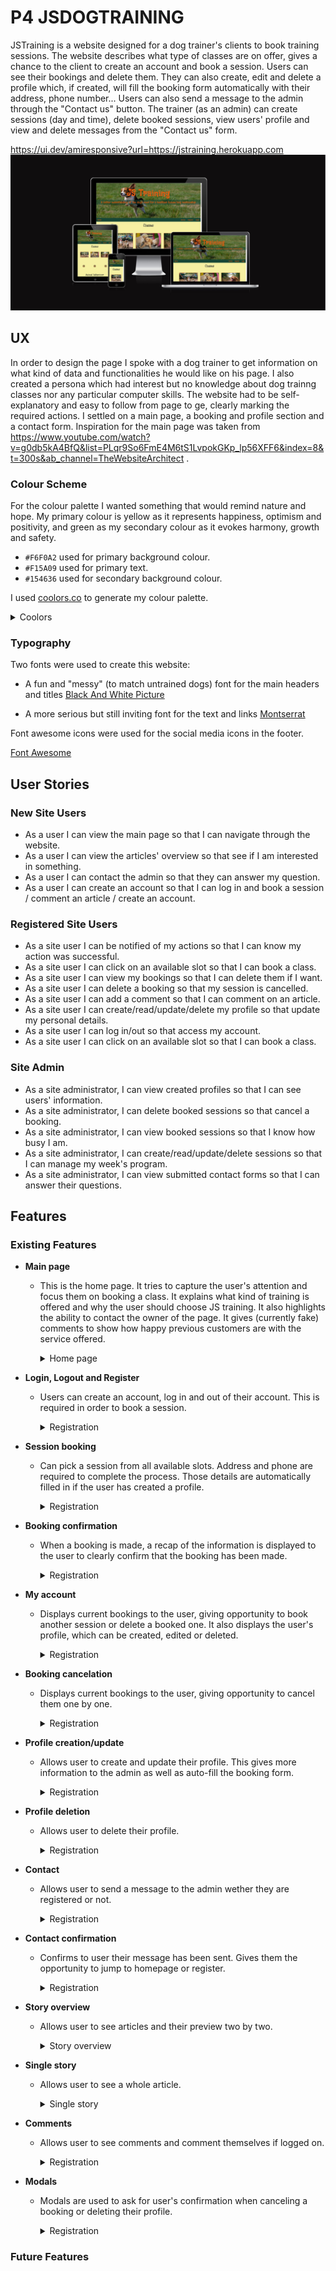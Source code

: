 # P4 JSDOGTRAINING

JSTraining is a website designed for a dog trainer's clients to book training sessions. The website describes what type of classes are on offer, gives a chance to the client to create an account and book a session.
Users can see their bookings and delete them. They can also create, edit and delete a profile which, if created, will fill the booking form automatically with their address, phone number... Users can also send a message to the admin through the "Contact us" button.
The trainer (as an admin) can create sessions (day and time), delete booked sessions, view users' profile and view and delete messages from the "Contact us" form.

https://ui.dev/amiresponsive?url=https://jstraining.herokuapp.com
![screenshot](documentation/screenshots/am_i_responsive.jpg)


## UX

In order to design the page I spoke with a dog trainer to get information on what kind of data and functionalities he would like on his page. I also created a persona which had interest but no knowledge about dog trainng classes nor any particular computer skills. The website had to be self-explanatory and easy to follow from page to ge, clearly marking the required actions.
I settled on a main page, a booking and profile section and a contact form. Inspiration for the main page was taken from https://www.youtube.com/watch?v=g0db5kA4BfQ&list=PLqr9So6FmE4M6tS1LvpokGKp_lp56XFF6&index=8&t=300s&ab_channel=TheWebsiteArchitect .

### Colour Scheme

For the colour palette I wanted something that would remind nature and hope. My primary colour is yellow as it represents happiness, optimism and positivity, and green as my secondary colour as it evokes harmony, growth and safety.

- `#F6F0A2` used for primary background colour.
- `#F15A09` used for primary text.
- `#154636` used for secondary background colour.

I used [coolors.co](https://coolors.co/154636-69b7e1-64d373-f6f0a2-f15a09) to generate my colour palette.

<details><summary>Coolors</summary>

![screenshot](documentation/screenshots/coolors.jpg)
</details>

### Typography

Two fonts were used to create this website:

- A fun and "messy" (to match untrained dogs) font for the main headers and titles
[Black And White Picture](https://fonts.google.com/specimen/Black+And+White+Picture)

- A more serious but still inviting font for the text and links
[Montserrat](https://fonts.google.com/specimen/Sansita)

Font awesome icons were used for the social media icons in the footer.

[Font Awesome](https://fontawesome.com)


## User Stories

### New Site Users

- As a user I can view the main page so that I can navigate through the website.
- As a user I can view the articles' overview so that see if I am interested in something.
- As a user I can contact the admin so that they can answer my question.
- As a user I can create an account so that I can log in and book a session / comment an article / create an account.

### Registered Site Users

- As a site user I can be notified of my actions so that I can know my action was successful.
- As a site user I can click on an available slot so that I can book a class.
- As a site user I can view my bookings so that I can delete them if I want.
- As a site user I can delete a booking so that my session is cancelled.
- As a site user I can add a comment so that I can comment on an article.
- As a site user I can create/read/update/delete my profile so that update my personal details.
- As a site user I can log in/out so that access my account.
- As a site user I can click on an available slot so that I can book a class.

### Site Admin

- As a site administrator, I can view created profiles so that I can see users' information.
- As a site administrator, I can delete booked sessions so that cancel a booking.
- As a site administrator, I can view booked sessions so that I know how busy I am.
- As a site administrator, I can create/read/update/delete sessions so that I can manage my week's program.
- As a site administrator, I can view submitted contact forms so that I can answer their questions.



## Features

### Existing Features

- **Main page**

    - This is the home page. It tries to capture the user's attention and focus them on booking a class. It explains what kind of training is offered and why the user should choose JS training. It also highlights the ability to contact the owner of the page. It gives (currently fake) comments to show how happy previous customers are with the service offered.

        <details><summary>Home page</summary>

        ![screenshot](documentation/screenshots/home.jpg)
        </details>

- **Login, Logout and Register**

    - Users can create an account, log in and out of their account. This is required in order to book a session.

        <details><summary>Registration</summary>

        ![screenshot](documentation/screenshots/sign_in.jpg)
        ![screenshot](documentation/screenshots/sign_out.jpg)
        ![screenshot](documentation/screenshots/sign_up.jpg)
        </details>

- **Session booking**

    - Can pick a session from all available slots. Address and phone are required to complete the process. Those details are automatically filled in if the user has created a profile.

        <details><summary>Registration</summary>

        ![screenshot](documentation/screenshots/booking.jpg)
        </details>

- **Booking confirmation**

    - When a booking is made, a recap of the information is displayed to the user to clearly confirm that the booking has been made.

        <details><summary>Registration</summary>

        ![screenshot](documentation/screenshots/booking_confirmation.jpg)
        </details>

- **My account**

    - Displays current bookings to the user, giving opportunity to book another session or delete a booked one. It also displays the user's profile, which can be created, edited or deleted.

        <details><summary>Registration</summary>

        ![screenshot](documentation/screenshots/my_account.jpg)
        </details>

- **Booking cancelation**

    - Displays current bookings to the user, giving opportunity to cancel them one by one.

        <details><summary>Registration</summary>

        ![screenshot](documentation/screenshots/cancel_booking.jpg)
        </details>

- **Profile creation/update**

    - Allows user to create and update their profile. This gives more information to the admin as well as auto-fill the booking form.

        <details><summary>Registration</summary>

        ![screenshot](documentation/screenshots/profile_create_update.jpg)
        </details>

- **Profile deletion**

    - Allows user to delete their profile.

        <details><summary>Registration</summary>

        ![screenshot](documentation/screenshots/delete_profile_modal.jpg)
        </details>

- **Contact**

    - Allows user to send a message to the admin wether they are registered or not.

        <details><summary>Registration</summary>

        ![screenshot](documentation/screenshots/contact.jpg)
        </details>

- **Contact confirmation**

    - Confirms to user their message has been sent. Gives them the opportunity to jump to homepage or register.

        <details><summary>Registration</summary>

        ![screenshot](documentation/screenshots/contact_confirmation.jpg)
        </details>

- **Story overview**

    - Allows user to see articles and their preview two by two.

        <details><summary>Story overview</summary>

        ![screenshot](documentation/screenshots/stories.jpg)
        </details>

- **Single story**

    - Allows user to see a whole article.

        <details><summary>Single story</summary>
        ![screenshot](documentation/screenshots/)
        </details>

- **Comments**

    - Allows user to see comments and comment themselves if logged on.

        <details><summary>Registration</summary>
        ![screenshot](documentation/screenshots/contact.jpg)
        </details>

- **Modals**

    - Modals are used to ask for user's confirmation when canceling a booking or deleting their profile.

        <details><summary>Registration</summary>
        ![screenshot](documentation/screenshots/cancelation_modal.jpg)
        ![screenshot](documentation/screenshots/delete_profile_modal.jpg)
        </details>


### Future Features
